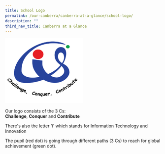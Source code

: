 ```yaml
---
title: School Logo
permalink: /our-canberra/canberra-at-a-glance/school-logo/
description: ""
third_nav_title: Canberra at a Glance
---
```


<img src="/images/css-logo.png" 
     style="width:50%">

<p>Our logo consists of the 3 Cs:<br><strong>Challenge</strong>,&nbsp;<strong>Conquer</strong>&nbsp;and <strong>Contribute</strong></p>
<p>There's also the letter 'i' which stands for Information Technology and Innovation</p>
<p>The pupil (red dot) is going through different paths (3 Cs) to reach for global achievement (green dot).</p>
